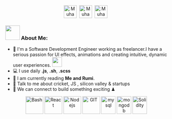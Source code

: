 
<div align="center" >
<a href="https://wa.me/93043661446" target="_blank"><img align="center" src="https://github.com/gauravghongde/social-icons/blob/master/PNG/Color/WhatsApp.png" alt="Muhammad Haris" height="40" width="40" /></a>&nbsp;
<a href="https://www.linkedin.com/in/muhammad-haris-922833232/" target="_blank"><img align="center" src="https://github.com/gauravghongde/social-icons/blob/master/PNG/Color/LinkedIN.png" alt="Muhammad Haris" height="40" width="40" /></a>&nbsp;
<a href="https://www.facebook.com/profile.php?id=100006505928202" target="_blank"><img align="center" src="https://github.com/gauravghongde/social-icons/blob/master/PNG/Color/Facebook.png" alt="Muhammad Haris" height="40" width="40" /></a>&nbsp;

</div>

<!-- ![](https://camo.githubusercontent.com/992babdffd8c74a1502de375fbdf7e4d54773242/68747470733a2f2f6d656469612e67697068792e636f6d2f6d656469612f53576f536b4e36447854737a71494b4571762f67697068792e676966) -->

<!-- About ME   -->

### <img src="https://github.com/TheDudeThatCode/TheDudeThatCode/blob/master/Assets/Developer.gif" width="45px" height="45px"> About Me:
- 🏦 I'm a Software Development Engineer working as freelancer.I have a serious passion for UI effects, animations and creating intuitive, dynamic user experiences.
      <img src="https://media.giphy.com/media/WUlplcMpOCEmTGBtBW/giphy.gif" width="30">
- 💻 I use daily **.js**, **.sh**, **.scss**
- 📖 I am currently reading **Me and Rumi**.
- 💬 Talk to me about cricket, JS , silicon valley & startups
- 👯 We can connect to build something exciting ♟

<p align="center">
      <img src="https://www.vectorlogo.zone/logos/gnu_bash/gnu_bash-icon.svg" alt="Bash" width="55" height="55"/>
      <img src="https://www.vectorlogo.zone/logos/reactjs/reactjs-icon.svg" alt="React" width="55" height="55"/>
      <img src="https://www.vectorlogo.zone/logos/nodejs/nodejs-icon.svg" alt="Nodejs" width="55" height="55"/>
      <img src="https://www.vectorlogo.zone/logos/git-scm/git-scm-icon.svg" alt="GIT" width="55" height="55"/> 
      <img src="https://www.vectorlogo.zone/logos/mysql/mysql-icon.svg" alt="mysql" width="45" height="55"/>
      <img src="https://www.vectorlogo.zone/logos/mongodb/mongodb-icon.svg" alt="mongodb" width="45" height="55"/>
  <img src="https://www.vectorlogo.zone/logos/ethereum/ethereum-icon.svg" alt="Solidity" width="45" height="55"/>
</p>
